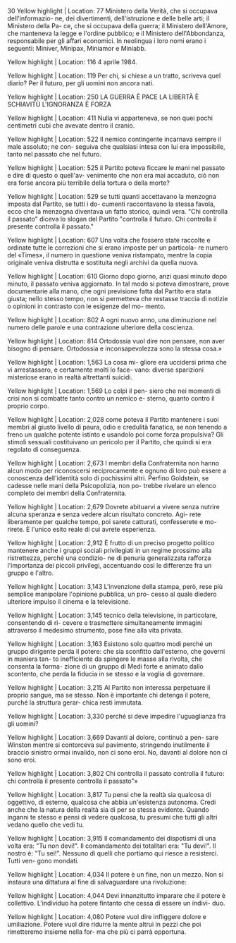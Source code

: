 30
Yellow highlight | Location: 77
Ministero della Verità, che si occupava dell'informazio- ne, dei divertimenti, dell'istruzione e delle belle arti; il Ministero della Pa- ce, che si occupava della guerra; il Ministero dell'Amore, che manteneva la legge e l'ordine pubblico; e il Ministero dell'Abbondanza, responsabile per gli affari economici. In neolingua i loro nomi erano i seguenti: Miniver, Minipax, Miniamor e Miniabb.

Yellow highlight | Location: 116
4 aprile 1984.

Yellow highlight | Location: 119
Per chi, si chiese a un tratto, scriveva quel diario? Per il futuro, per gli uomini non ancora nati.

Yellow highlight | Location: 250
LA GUERRA È PACE LA LIBERTÀ È SCHIAVITÙ L'IGNORANZA È FORZA

Yellow highlight | Location: 411
Nulla vi apparteneva, se non quei pochi centimetri cubi che avevate dentro il cranio.

Yellow highlight | Location: 522
Il nemico contingente incarnava sempre il male assoluto; ne con- seguiva che qualsiasi intesa con lui era impossibile, tanto nel passato che nel futuro.

Yellow highlight | Location: 525
il Partito poteva ficcare le mani nel passato e dire di questo o quell'av- venimento che non era mai accaduto, ciò non era forse ancora più terribile della tortura o della morte?

Yellow highlight | Location: 529
se tutti quanti accettavano la menzogna imposta dal Partito, se tutti i do- cumenti raccontavano la stessa favola, ecco che la menzogna diventava un fatto storico, quindi vera. "Chi controlla il passato" diceva lo slogan del Partito "controlla il futuro. Chi controlla il presente controlla il passato."

Yellow highlight | Location: 607
Una volta che fossero state raccolte e ordinate tutte le correzioni che si erano imposte per un particola- re numero del «Times», il numero in questione veniva ristampato, mentre la copia originale veniva distrutta e sostituita negli archivi da quella nuova.

Yellow highlight | Location: 610
Giorno dopo giorno, anzi quasi minuto dopo minuto, il passato veniva aggiornato. In tal modo si poteva dimostrare, prove documentarie alla mano, che ogni previsione fatta dal Partito era stata giusta; nello stesso tempo, non si permetteva che restasse traccia di notizie o opinioni in contrasto con le esigenze del mo- mento.

Yellow highlight | Location: 802
A ogni nuovo anno, una diminuzione nel numero delle parole e una contrazione ulteriore della coscienza.

Yellow highlight | Location: 814
Ortodossia vuol dire non pensare, non aver bisogno di pensare. Ortodossia e inconsapevolezza sono la stessa cosa.»

Yellow highlight | Location: 1,563
La cosa mi- gliore era uccidersi prima che vi arrestassero, e certamente molti lo face- vano: diverse sparizioni misteriose erano in realtà altrettanti suicidi.

Yellow highlight | Location: 1,569
Lo colpì il pen- siero che nei momenti di crisi non si combatte tanto contro un nemico e- sterno, quanto contro il proprio corpo.

Yellow highlight | Location: 2,028
come poteva il Partito mantenere i suoi membri al giusto livello di paura, odio e credulità fanatica, se non tenendo a freno un qualche potente istinto e usandolo poi come forza propulsiva? Gli stimoli sessuali costituivano un pericolo per il Partito, che quindi si era regolato di conseguenza.

Yellow highlight | Location: 2,673
I membri della Confraternita non hanno alcun modo per riconoscersi reciprocamente e ognuno di loro può essere a conoscenza dell'identità solo di pochissimi altri. Perfino Goldstein, se cadesse nelle mani della Psicopolizia, non po- trebbe rivelare un elenco completo dei membri della Confraternita.

Yellow highlight | Location: 2,679
Dovrete abituarvi a vivere senza nutrire alcuna speranza e senza vedere alcun risultato concreto. Agi- rete liberamente per qualche tempo, poi sarete catturati, confesserete e mo- rirete. È l'unico esito reale di cui avrete esperienza.

Yellow highlight | Location: 2,912
È frutto di un preciso progetto politico mantenere anche i gruppi sociali privilegiati in un regime prossimo alla ristrettezza, perché una condizio- ne di penuria generalizzata rafforza l'importanza dei piccoli privilegi, accentuando così le differenze fra un gruppo e l'altro.

Yellow highlight | Location: 3,143
L'invenzione della stampa, però, rese più semplice manipolare l'opinione pubblica, un pro- cesso al quale diedero ulteriore impulso il cinema e la televisione.

Yellow highlight | Location: 3,145
tecnico della televisione, in particolare, consentendo di ri- cevere e trasmettere simultaneamente immagini attraverso il medesimo strumento, pose fine alla vita privata.

Yellow highlight | Location: 3,163
Esistono solo quattro modi perché un gruppo dirigente perda il potere: che sia sconfitto dall'esterno, che governi in maniera tan- to inefficiente da spingere le masse alla rivolta, che consenta la forma- zione di un gruppo di Medi forte e animato dallo scontento, che perda la fiducia in se stesso e la voglia di governare.

Yellow highlight | Location: 3,215
Al Partito non interessa perpetuare il proprio sangue, ma se stesso. Non è importante chi detenga il potere, purché la struttura gerar- chica resti immutata.

Yellow highlight | Location: 3,330
perché si deve impedire l'uguaglianza fra gli uomini?

Yellow highlight | Location: 3,669
Davanti al dolore, continuò a pen- sare Winston mentre si contorceva sul pavimento, stringendo inutilmente il braccio sinistro ormai invalido, non ci sono eroi. No, davanti al dolore non ci sono eroi.

Yellow highlight | Location: 3,802
Chi controlla il passato controlla il futuro: chi controlla il presente controlla il passato"»

Yellow highlight | Location: 3,817
Tu pensi che la realtà sia qualcosa di oggettivo, di esterno, qualcosa che abbia un'esistenza autonoma. Credi anche che la natura della realtà sia di per se stessa evidente. Quando inganni te stesso e pensi di vedere qualcosa, tu presumi che tutti gli altri vedano quello che vedi tu.

Yellow highlight | Location: 3,915
Il comandamento dei dispotismi di una volta era: "Tu non devi!". Il comandamento dei totalitari era: "Tu devi!". Il nostro è: "Tu sei!". Nessuno di quelli che portiamo qui riesce a resisterci. Tutti ven- gono mondati.

Yellow highlight | Location: 4,034
Il potere è un fine, non un mezzo. Non si instaura una dittatura al fine di salvaguardare una rivoluzione:

Yellow highlight | Location: 4,044
Devi innanzitutto imparare che il potere è collettivo. L'individuo ha potere fintanto che cessa di essere un indivi- duo.

Yellow highlight | Location: 4,080
Potere vuol dire infliggere dolore e umiliazione. Potere vuol dire ridurre la mente altrui in pezzi che poi rimetteremo insieme nella for- ma che più ci parrà opportuna.
